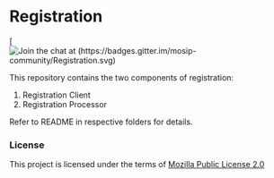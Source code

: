 # Registration
[![Join the chat at (https://badges.gitter.im/mosip-community/Registration.svg)](https://gitter.im/mosip-community/Registration?utm_source=badge&utm_medium=badge&utm_campaign=pr-badge)

This repository contains the two components of registration:
1. Registration Client
1. Registration Processor 

Refer to README in respective folders for details.

### License
This project is licensed under the terms of [Mozilla Public License 2.0](https://github.com/mosip/mosip-platform/blob/master/LICENSE)

